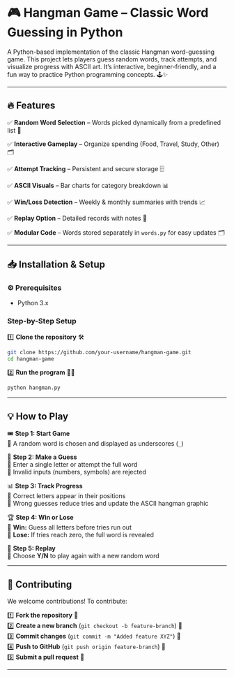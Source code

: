 # 🎮 Hangman Game – Classic Word Guessing in Python
A Python-based implementation of the classic Hangman word-guessing game. This project lets players guess random words, track attempts, and visualize progress with ASCII art. It’s interactive, beginner-friendly, and a fun way to practice Python programming concepts. 🕹️✨

---

## 🔥 Features

✅ **Random Word Selection** – Words picked dynamically from a predefined list 📖

✅ **Interactive Gameplay** – Organize spending (Food, Travel, Study, Other) 🗂️

✅ **Attempt Tracking** – Persistent and secure storage 🗄️

✅ **ASCII Visuals** – Bar charts for category breakdown 📊

✅ **Win/Loss Detection** – Weekly & monthly summaries with trends 📈

✅ **Replay Option** – Detailed records with notes 📝

✅ **Modular Code** – Words stored separately in  ```words.py``` for easy updates 🗂️

---
## 📥 Installation & Setup
### ⚙️ **Prerequisites**
- Python 3.x
### **Step-by-Step Setup**
1️⃣ **Clone the repository** 🛠️  
   ```sh
   git clone https://github.com/your-username/hangman-game.git
   cd hangman-game
   ```
2️⃣ **Run the program** 🏃‍♂️
   ```sh
   python hangman.py
   ```
---

## 💡 How to Play  

🎟 **Step 1: Start Game**  
🔹 A random word is chosen and displayed as underscores (`_`)  

📌 **Step 2: Make a Guess**  
🔹 Enter a single letter or attempt the full word  
🔹 Invalid inputs (numbers, symbols) are rejected  

📊 **Step 3: Track Progress**  
🔹 Correct letters appear in their positions  
🔹 Wrong guesses reduce tries and update the ASCII hangman graphic  

🏆 **Step 4: Win or Lose**  
🔹 **Win:** Guess all letters before tries run out  
🔹 **Lose:** If tries reach zero, the full word is revealed  

🔄 **Step 5: Replay**  
🔹 Choose **Y/N** to play again with a new random word  

---

## 🤝 Contributing
We welcome contributions! To contribute:

1️⃣ **Fork the repository** 🍴  
2️⃣ **Create a new branch** (`git checkout -b feature-branch`) 🌿  
3️⃣ **Commit changes** (`git commit -m "Added feature XYZ"`) 📝  
4️⃣ **Push to GitHub** (`git push origin feature-branch`) 🚀  
5️⃣ **Submit a pull request** 🔄  

---
